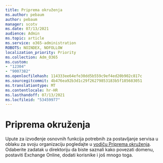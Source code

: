 ```yaml
---
title: Priprema okruženja
ms.author: pebaum
author: pebaum
manager: scotv
ms.date: 07/13/2021
audience: Admin
ms.topic: article
ms.service: o365-administration
ROBOTS: NOINDEX, NOFOLLOW
localization_priority: Priority
ms.collection: Adm_O365
ms.custom:
- "12304"
- "9007382"
ms.openlocfilehash: 114333ee64efe30dd5b559c9ef4ed20b902c817c
ms.sourcegitcommit: 4b476ea92b3d1c29f26279853183b5f185683051
ms.translationtype: MT
ms.contentlocale: hr-HR
ms.lasthandoff: 07/13/2021
ms.locfileid: "53459977"
---
```

# <a name="prepare-your-environment"></a>Priprema okruženja

Upute za izvođenje osnovnih funkcija potrebnih za postavljanje servisa u oblaku za svoju organizaciju pogledajte u [vodiču Priprema okruženja](https://admin.microsoft.com/adminportal/home#/modernonboarding/prepareyourenvironment). Odaberite zadatak u direktoriju da biste saznali kako povezati domenu, postaviti Exchange Online, dodati korisnike i još mnogo toga.     